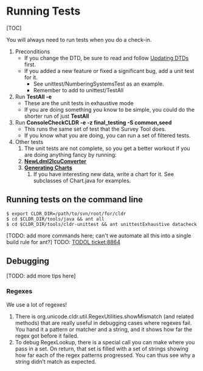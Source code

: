 # Running Tests

[TOC]

You will always need to run tests when you do a check-in.

1.  Preconditions
    *   If you change the DTD, be sure to read and follow [Updating
        DTDs](updating-dtds/index.md) first.
    *   If you added a new feature or fixed a significant bug, add a unit test
        for it.
        *   See unittest/NumberingSystemsTest as an example.
        *   Remember to add to unittest/TestAll
2.  Run **TestAll -e**
    *   These are the unit tests in exhaustive mode
    *   If you are doing something you know to be simple, you could do the
        shorter run of just **TestAll**
3.  Run **ConsoleCheckCLDR -e -z final_testing -S common,seed**
    *   This runs the same set of test that the Survey Tool does.
    *   If you know what you are doing, you can run a set of filtered tests.
4.  Other tests
    1.  The unit tests are not complete, so you get a better workout if you are
        doing anything fancy by running:
    2.  [**NewLdml2IcuConverter**](coding-cldr-tools/newldml2icuconverter.md)
    3.  **[Generating Charts](cldr-big-red-switch/generating-charts.md)**
        1.  If you have interesting new data, write a chart for it. See
            subclasses of Chart.java for examples.

## Running tests on the command line

```none
$ export CLDR_DIR=/path/to/svn/root/for/cldr
$ cd $CLDR_DIR/tools/java && ant all
$ cd $CLDR_DIR/tools/cldr-unittest && ant unittestExhaustive datacheck
```

\[TODO: add more commands here; can't we automate all this into a single build
rule for ant?\] TODO: [TODOL
ticket:8864](http://unicode.org/cldr/trac/ticket/8864)

## Debugging

\[TODO: add more tips here\]

### Regexes

We use a lot of regexes!

1.  There is org.unicode.cldr.util.RegexUtilities.showMismatch (and related
    methods) that are really useful in debugging cases where regexes fail. You
    hand it a pattern or matcher and a string, and it shows how far the regex
    got before it failed.
2.  To debug RegexLookup, there is a special call you can make where you pass in
    a set. On return, that set is filled with a set of strings showing how far
    each of the regex patterns progressed. You can thus see why a string didn't
    match as expected.
